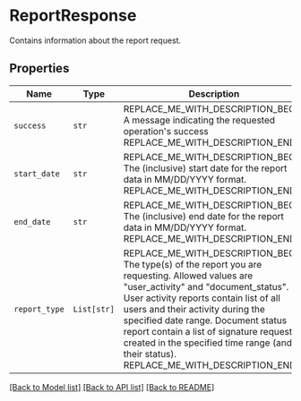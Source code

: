# ReportResponse

Contains information about the report request.

## Properties
Name | Type | Description | Notes
------------ | ------------- | ------------- | -------------
| `success` | ```str``` | REPLACE_ME_WITH_DESCRIPTION_BEGIN A message indicating the requested operation&#39;s success REPLACE_ME_WITH_DESCRIPTION_END |  |
| `start_date` | ```str``` | REPLACE_ME_WITH_DESCRIPTION_BEGIN The (inclusive) start date for the report data in MM/DD/YYYY format. REPLACE_ME_WITH_DESCRIPTION_END |  |
| `end_date` | ```str``` | REPLACE_ME_WITH_DESCRIPTION_BEGIN The (inclusive) end date for the report data in MM/DD/YYYY format. REPLACE_ME_WITH_DESCRIPTION_END |  |
| `report_type` | ```List[str]``` | REPLACE_ME_WITH_DESCRIPTION_BEGIN The type(s) of the report you are requesting. Allowed values are &quot;user_activity&quot; and &quot;document_status&quot;. User activity reports contain list of all users and their activity during the specified date range. Document status report contain a list of signature requests created in the specified time range (and their status). REPLACE_ME_WITH_DESCRIPTION_END |  |

[[Back to Model list]](../README.md#documentation-for-models) [[Back to API list]](../README.md#documentation-for-api-endpoints) [[Back to README]](../README.md)

